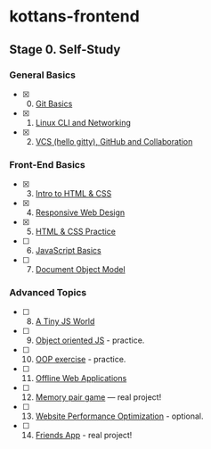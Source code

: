 # kottans-frontend

## Stage 0. Self-Study

### General Basics

- [x] 0. [Git Basics](stage_0/task_git_basics/git_basics.md)
- [x] 1. [Linux CLI and Networking](stage_0/task_linux_cli/linux_cli.md)
- [x] 2. [VCS (hello gitty), GitHub and Collaboration](stage_0/task_git_collaboration/git_collaboration.md)

### Front-End Basics

- [x] 3. [Intro to HTML & CSS](stage_0/task_html_css_intro/html_css_intro.md)
- [x] 4. [Responsive Web Design](stage_0/task_responsive_web_design/responsive_web_design.md)
- [x] 5. [HTML & CSS Practice](stage_0/task_HTML_&_CSS_Practice/html_css_practice.md)
- [ ] 6. [JavaScript Basics](stage_0/task_js_basics/js_basics.md)
- [ ] 7. [Document Object Model](stage_0/task_js_dom/js_dom.md)

### Advanced Topics

- [ ] 8. [A Tiny JS World](stage_0/task_tiny_js/tiny_js.md)
- [ ] 9. [Object oriented JS](stage_0/task_js_oop/js_oop.md) - practice.
- [ ] 10. [OOP exercise](stage_0/task_oop_exercise/oop_exersice.md) - practice.
- [ ] 11. [Offline Web Applications](stage_0/task_offline_web_app/offline_web_app.md)
- [ ] 12. [Memory pair game](stage_0/task_memory_pair_game/memory_pair_game.md) — real project!
- [ ] 13. [Website Performance Optimization](stage_0/task_website_performance/website_performance.md) - optional.
- [ ] 14. [Friends App](stage_0/task_friends_app/friends.app.md) - real project!
